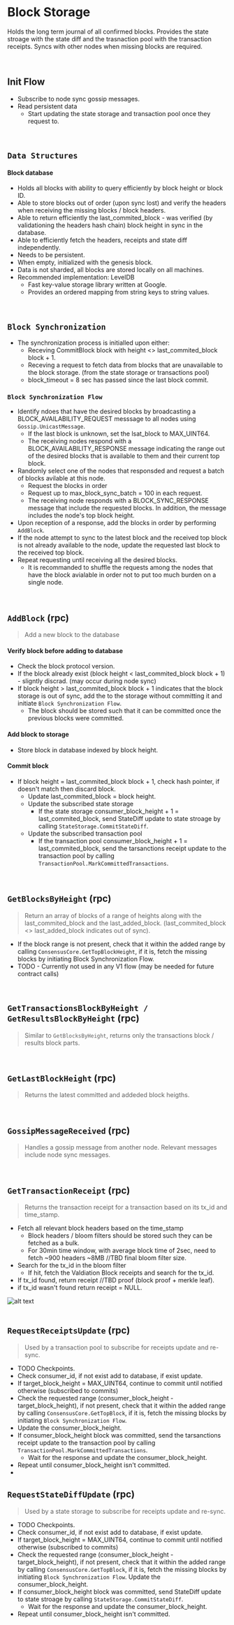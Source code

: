 # Block Storage
Holds the long term journal of all confirmed blocks. Provides the state stroage with the state diff and the trasnaction pool with the transaction receipts. Syncs with other nodes when missing blocks are required.

&nbsp;
## Init Flow
* Subscribe to node sync gossip messages.
* Read persistent data
  * Start updating the state storage and transaction pool once they request to.

&nbsp;
## `Data Structures`

#### Block database
* Holds all blocks with ability to query efficiently by block height or block ID.
* Able to store blocks out of order (upon sync lost) and verify the headers when receiving the missing blocks / block headers.
* Able to return efficiently the last_commited_block - was verified (by validationing the headers hash chain) block height in sync in the database.
* Able to efficiently fetch the headers, receipts and state diff independently.
* Needs to be persistent.
* When empty, initialized with the genesis block.
* Data is not sharded, all blocks are stored locally on all machines.
* Recommended implementation: LevelDB
  * Fast key-value storage library written at Google.
  * Provides an ordered mapping from string keys to string values.

&nbsp;
## `Block Synchronization`

* The synchronization process is initialled upon either:
  * Receving CommitBlock block with height <> last_commited_block block + 1.
  * Receving a request to fetch data from blocks that are unavailable to the block storage. (from the state storage or transactions pool)
  * block_timeout = 8 sec has passed since the last block commit.

### `Block Synchronization Flow`
* Identify ndoes that have the desired blocks by broadcasting a BLOCK_AVAILABILITY_REQUEST messsage to all nodes using `Gossip.UnicastMessage`.
  * If the last block is unknown, set the lsat_block to MAX_UINT64.
  * The receiving nodes respond with a BLOCK_AVAILABILITY_RESPONSE message indicating the range out of the desired blocks that is available to them and their current top block.
* Randomly select one of the nodes that responsded and request a batch of blocks avilable at this node.
  * Request the blocks in order
  * Request up to max_block_sync_batch = 100 in each request.
  * The receiving node responds with a BLOCK_SYNC_RESPONSE message that include the requested blocks. In addition, the message includes the node's top block height. 
* Upon reception of a response, add the blocks in order by performing `AddBlock`.
* If the node attempt to sync to the latest block and the received top block is not already available to the node, update the requested last block to the received top block.
* Repeat requesting until receiving all the desired blocks.
  * It is recommanded to shuffle the requests among the nodes that have the block avialable in order not to put too much burden on a single node.


&nbsp;
## `AddBlock` (rpc)
> Add a new block to the database

#### Verify block before adding to database
* Check the block protocol version.
* If the block already exist (block height < last_commited_block block + 1) - sligntly discrad. (may occur during node sync)
* If block height > last_commited_block block + 1 indicates that the block storage is out of sync, add the to the storage without committing it and initiate `Block Synchronization Flow`.
  * The block should be stored such that it can be committed once the previous blocks were committed.

#### Add block to storage
* Store block in database indexed by block height.

#### Commit block 
* If block height = last_commited_block block + 1, check hash pointer, if doesn't match then discard block. 
  * Update last_commited_block = block height.
  * Update the subscribed state storage
    * If the state storage consumer_block_height + 1 = last_commited_block, send StateDiff update to state stroage by calling `StateStorage.CommitStateDiff`.
  * Update the subscribed transaction pool
    * If the transaction pool consumer_block_height + 1 = last_commited_block, send the tarsanctions receipt update to the transaction pool by calling `TransactionPool.MarkCommittedTransactions`.

&nbsp;
## `GetBlocksByHeight` (rpc)
> Return an array of blocks of a range of heights along with the last_commited_block and the last_added_block. (last_commited_block <> last_added_block indicates out of sync).
* If the block range is not present, check that it within the added range by calling `ConsensusCore.GetTopBlockHeight`, if it is, fetch the missing blocks by initiating Block Synchronization Flow. 
* TODO - Currently not used in any V1 flow (may be needed for future contract calls)

&nbsp;
## `GetTransactionsBlockByHeight / GetResultsBlockByHeight` (rpc)
> Similar to `GetBlocksByHeight`, returns only the transactions block / results block parts.

&nbsp;
## `GetLastBlockHeight` (rpc)
> Returns the latest committed and addeded block heigths.

&nbsp;
## `GossipMessageReceived` (rpc)
> Handles a gossip message from another node. Relevant messages include node sync messages.

&nbsp;
## `GetTransactionReceipt` (rpc)
> Returns the transaction receipt for a transaction based on its tx_id and time_stamp.
* Fetch all relevant block headers based on the time_stamp
  * Block headers / bloom filters should be stored such they can be fetched as a bulk. 
  * For 30min time window, with average block time of 2sec, need to fetch ~900 headers ~8MB //TBD final bloom filter size.
* Search for the tx_id in the bloom filter
  * If hit, fetch the Valdiation Block receipts and search for the tx_id.
* If tx_id found, return receipt //TBD proof (block proof + merkle leaf).
* if tx_id wasn't found return receipt = NULL.


![alt text][block_state_pool_flow] <br/><br/>

[block_state_pool_flow]: block_state_pool_flow.png "Block Storage - State Storage / Transaction Pool"

## `RequestReceiptsUpdate` (rpc)
> Used by a transaction pool to subscribe for receipts update and re-sync.
* TODO Checkpoints.
* Check consumer_id, if not exist add to database, if exist update.
* If target_block_height = MAX_UINT64, continue to commit until notified otherwise (subscribed to commits)
* Check the requested range (consumer_block_height - target_block_height), if not present, check that it within the added range by calling `ConsensusCore.GetTopBlock`, if it is, fetch the missing blocks by initiating `Block Synchronization Flow`. 
* Update the consumer_block_height.
* If consumer_block_height block was committed, send the tarsanctions receipt update to the transaction pool by calling `TransactionPool.MarkCommittedTransactions`.
  * Wait for the response and update the consumer_block_height. 
* Repeat until consumer_block_height isn't committed.
* 

## `RequestStateDiffUpdate` (rpc)
> Used by a state storage to subscribe for receipts update and re-sync.
* TODO Checkpoints.
* Check consumer_id, if not exist add to database, if exist update.
* If target_block_height = MAX_UINT64, continue to commit until notified otherwise (subscribed to commits)
* Check the requested range (consumer_block_height - target_block_height), if not present, check that it within the added range by calling `ConsensusCore.GetTopBlock`, if it is, fetch the missing blocks by initiating `Block Synchronization Flow`. 
Update the consumer_block_height.
* If consumer_block_height block was committed, send StateDiff update to state stroage by calling `StateStorage.CommitStateDiff`.
  * Wait for the response and update the consumer_block_height. 
* Repeat until consumer_block_height isn't committed.
